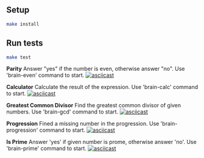
 ## Setup

```bash
make install
```

## Run tests

```bash
make test
```
 
 **Parity**
    Answer "yes" if the number is even, otherwise answer "no".
    Use 'brain-even' command to start.
 [![asciicast](https://asciinema.org/a/ZpEsKqch2O05sofiATxU4vcfS.svg)](https://asciinema.org/a/ZpEsKqch2O05sofiATxU4vcfS)

 **Calculator**
    Calculate the result of the expression.
    Use 'brain-calc' command to start.
  [![asciicast](https://asciinema.org/a/spmVtxiaM3OwOMKmHgiBNkEnt.svg)](https://asciinema.org/a/spmVtxiaM3OwOMKmHgiBNkEnt)

 **Greatest Common Divisor**
    Find the greatest common divisor of given numbers.
    Use 'brain-gcd' command to start.
 [![asciicast](https://asciinema.org/a/JDu4vze1ofHEKHv1G9qrTe4rg.svg)](https://asciinema.org/a/JDu4vze1ofHEKHv1G9qrTe4rg)

 **Progression**
    Fined a missing number in the progression.
    Use 'brain-progression' command to start.
 [![asciicast](https://asciinema.org/a/ybTbjYRV9dJZEDovZJrJ0r7Vh.svg)](https://asciinema.org/a/ybTbjYRV9dJZEDovZJrJ0r7Vh)

 **Is Prime**
    Answer 'yes' if given number is prome, otherwise answer 'no'.
    Use 'brain-prime' command to start. 
 [![asciicast](https://asciinema.org/a/O2SVNdijqtpZY1t0Y2k3Gucp5.svg)](https://asciinema.org/a/O2SVNdijqtpZY1t0Y2k3Gucp5)
  
